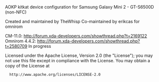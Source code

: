 AOKP kitkat device configuration for Samsung Galaxy Mini 2 - GT-S6500D (non-NFC)

Created and maintained by TheWhisp
Co-maintained by erikcas for omnirom

CM-11.0:	http://forum.xda-developers.com/showthread.php?t=2169122
Omnirom 4.4.2:	http://forum.xda-developers.com/showthread.php?t=2580709
In progress


Licensed under the Apache License, Version 2.0 (the "License");
 you may not use this file except in compliance with the License.
 You may obtain a copy of the License at

      http://www.apache.org/licenses/LICENSE-2.0
